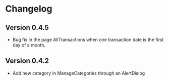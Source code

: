 # Changelog

## Version 0.4.5
- Bug fix in the page AllTransactions when one transaction date is the first day of a month.

## Version 0.4.2
- Add new category in ManageCategories through an AlertDialog